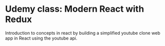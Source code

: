 # Udemy class: Modern React with Redux 

Introduction to concepts in react by building a simplified youtube clone web app in React using the youtube api.
